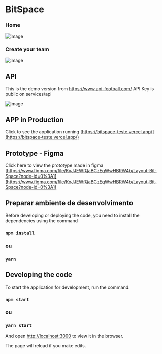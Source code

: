 # BitSpace

### Home
![image](https://user-images.githubusercontent.com/69859248/120675797-c7595f80-c46b-11eb-9a31-3f12c9ae793c.png)

### Create your team
![image](https://user-images.githubusercontent.com/69859248/120675802-c88a8c80-c46b-11eb-8177-d095944ed4e1.png)

## API

This is the demo version from https://www.api-football.com/
API Key is public on services/api

![image](https://user-images.githubusercontent.com/69859248/120677045-0cca5c80-c46d-11eb-9e23-b96fb6b2a8ae.png)

## APP in Production

Click to see the application running [https://bitspace-teste.vercel.app/](https://bitspace-teste.vercel.app/)


## Prototype - Figma

Click here to view the prototype made in figma [https://www.figma.com/file/KxJJEWfQaBCzEqWwHBRW4b/Layout-Bit-Space?node-id=0%3A1](https://www.figma.com/file/KxJJEWfQaBCzEqWwHBRW4b/Layout-Bit-Space?node-id=0%3A1)

## Preparar ambiente de desenvolvimento

Before developing or deploying the code, you need to install the dependencies using the command

### `npm install`
### ou
### `yarn`

## Developing the code

To start the application for development, run the command: 

### `npm start`
### ou
### `yarn start`

And open [http://localhost:3000](http://localhost:3000) to view it in the browser.

The page will reload if you make edits.


